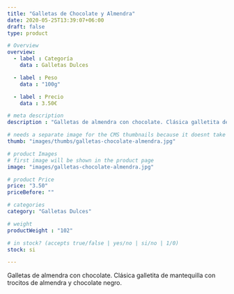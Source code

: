 ```yaml
---
title: "Galletas de Chocolate y Almendra"
date: 2020-05-25T13:39:07+06:00
draft: false
type: product

# Overview
overview:
  - label : Categoría
    data : Galletas Dulces

  - label : Peso
    data : "100g"

  - label : Precio
    data : 3.50€

# meta description
description : "Galletas de almendra con chocolate. Clásica galletita de mantequilla con trocitos de almendra y chocolate negro."

# needs a separate image for the CMS thumbnails because it doesnt take arrays (slideshow images)
thumb: "images/thumbs/galletas-chocolate-almendra.jpg"

# product Images
# first image will be shown in the product page
image: "images/galletas-chocolate-almendra.jpg"

# product Price
price: "3.50"
priceBefore: ""

# categories
category: "Galletas Dulces"

# weight
productWeight : "102"

# in stock? (accepts true/false | yes/no | si/no | 1/0)
stock: si

---
```

Galletas de almendra con chocolate. Clásica galletita de mantequilla con trocitos de almendra y chocolate negro.
